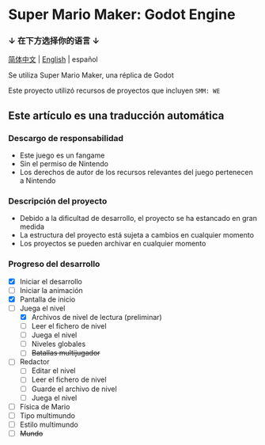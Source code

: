 # Super Mario Maker: Godot Engine

### ↓ 在下方选择你的语言 ↓
[简体中文](README.md) | [English](README.en.md) | español

Se utiliza Super Mario Maker, una réplica de Godot

Este proyecto utilizó recursos de proyectos que incluyen `SMM: WE`

## Este artículo es una traducción automática

### Descargo de responsabilidad
- Este juego es un fangame
- Sin el permiso de Nintendo
- Los derechos de autor de los recursos relevantes del juego pertenecen a Nintendo

### Descripción del proyecto
- Debido a la dificultad de desarrollo, el proyecto se ha estancado en gran medida
- La estructura del proyecto está sujeta a cambios en cualquier momento
- Los proyectos se pueden archivar en cualquier momento

### Progreso del desarrollo
- [x] Iniciar el desarrollo
- [ ] Iniciar la animación
- [x] Pantalla de inicio
- [ ] Juega el nivel
  - [x] Archivos de nivel de lectura (preliminar)
  - [ ] Leer el fichero de nivel
  - [ ] Juega el nivel
  - [ ] Niveles globales
  - [ ] ~~Batallas multijugador~~
- [ ] Redactor
  - [ ] Editar el nivel
  - [ ] Leer el fichero de nivel
  - [ ] Guarde el archivo de nivel
  - [ ] Juega el nivel
- [ ] Física de Mario
- [ ] Tipo multimundo
- [ ] Estilo multimundo
- [ ] ~~Mundo~~

